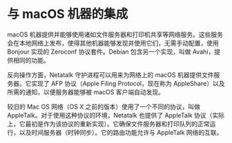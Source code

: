 # 与 macOS 机器的集成

macOS 机器提供并能够使用诸如文件服务器和打印机共享等网络服务。这些服务会在本地网络上发布，使得其他机器能够发现并使用它们，无需手动配置，使用 Bonjour 实现的 Zeroconf 协议套件。Debian 包含另一个实现，叫做 Avahi，提供相同的功能。

反向操作方面，Netatalk 守护进程可以用来为网络上的 macOS 机器提供文件服务器。它实现了 AFP 协议（Apple Filing Protocol，现在称为 AppleShare）以及所需的通知，以便服务器能够被 macOS 客户端自动发现。

较旧的 Mac OS 网络（OS X 之前的版本）使用了一个不同的协议，叫做 AppleTalk。对于使用这种协议的环境，Netatalk 也提供了 AppleTalk 协议（实际上，它最初是作为该协议的重新实现）。它确保文件服务器和打印队列的正常运行，以及时间服务器（时钟同步）。它的路由功能允许与 AppleTalk 网络的互联。